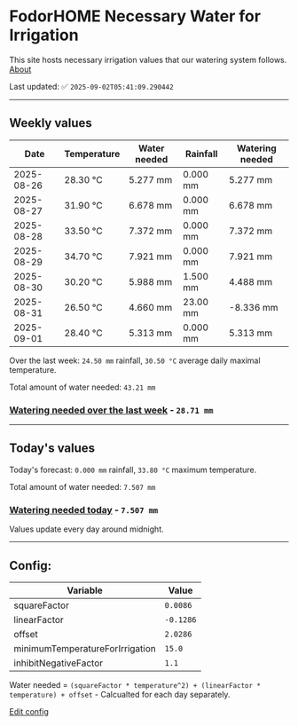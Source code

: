# FodorHOME Necessary Water for Irrigation

This site hosts necessary irrigation values that our watering system follows. [About](https://github.com/redyau/irrigation)

Last updated: ✅ `2025-09-02T05:41:09.290442`

---

## Weekly values

| Date | Temperature | Water needed | Rainfall | Watering needed |
|-----|-----|-----|-----|-----|
| 2025-08-26 | 28.30 °C | 5.277 mm | 0.000 mm | 5.277 mm |
| 2025-08-27 | 31.90 °C | 6.678 mm | 0.000 mm | 6.678 mm |
| 2025-08-28 | 33.50 °C | 7.372 mm | 0.000 mm | 7.372 mm |
| 2025-08-29 | 34.70 °C | 7.921 mm | 0.000 mm | 7.921 mm |
| 2025-08-30 | 30.20 °C | 5.988 mm | 1.500 mm | 4.488 mm |
| 2025-08-31 | 26.50 °C | 4.660 mm | 23.00 mm | -8.336 mm |
| 2025-09-01 | 28.40 °C | 5.313 mm | 0.000 mm | 5.313 mm |


Over the last week: `24.50 mm` rainfall, `30.50 °C` average daily maximal temperature.

Total amount of water needed: `43.21 mm`

### [Watering needed over the last week](lastweek.txt) - `28.71 mm`

---

## Today's values

Today's forecast: `0.000 mm` rainfall, `33.80 °C` maximum temperature.

Total amount of water needed: `7.507 mm`

### [Watering needed today](today.txt) - `7.507 mm`

Values update every day around midnight.

---

## Config:

| Variable | Value |
|-----|-----|
| squareFactor | `0.0086` |
| linearFactor | `-0.1286` |
| offset | `2.0286` |
| minimumTemperatureForIrrigation | `15.0` |
| inhibitNegativeFactor | `1.1` |

Water needed = `(squareFactor * temperature^2) + (linearFactor * temperature) + offset` - Calcualted for each day separately.

[Edit config](https://github.com/RedyAu/irrigation/edit/main/config.json)
